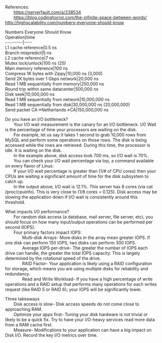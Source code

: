   
References:   
  https://serverfault.com/a/238534  
  https://blog.codinghorror.com/the-infinite-space-between-words/  
  http://highscalability.com/numbers-everyone-should-know
  
Numbers Everyone Should Know  
Operation|time  
---------|----  
L1 cache reference|0.5 ns  
Branch mispredict|5 ns  
L2 cache reference|7 ns  
Mutex lock/unlock|100 ns (25)  
Main memory reference|100 ns  
Compress 1K bytes with Zippy|10,000 ns (3,000)  
Send 2K bytes over 1 Gbps network|20,000 ns  
Read 1 MB sequentially from memory|250,000 ns  
Round trip within same datacenter|500,000 ns  
Disk seek|10,000,000 ns  
Read 1 MB sequentially from network|10,000,000 ns  
Read 1 MB sequentially from disk|30,000,000 ns (20,000,000)  
Send packet CA->Netherlands->CA|150,000,000 ns  
  
Do you have an I/O bottleneck?  
  Your I/O wait measurement is the canary for an I/O bottleneck. I/O Wait is the percentage of time your processors are waiting on the disk.  
  For example, let us say it takes 1 second to grab 10,000 rows from MySQL and perform some operations on those rows. The disk is being accessed while the rows are retrieved. During this time, the processor is idle. It is waiting on the disk.  
  In the example above, disk access took 700 ms, so I/O wait is 70%.  
  You can check your I/O wait percentage via top, a command available on every flavor of Linux:  
  If your I/O wait percentage is greater than (1/# of CPU cores) then your CPUs are waiting a significant amount of time for the disk subsystem to catch up.  
  In the output above, I/O wait is 12.1%. This server has 8 cores (via cat /proc/cpuinfo). This is very close to (1/8 cores = 0.125). Disk access may be slowing the application down if I/O wait is consistently around this threshold.  
  
What impacts I/O performance?  
  For random disk access (a database, mail server, file server, etc), you should focus on how many input/output operations can be performed per second (IOPS).  
  Four primary factors impact IOPS:  
    Multi-disk Arrays- More disks in the array mean greater IOPS. If one disk can perform 150 IOPS, two disks can perform 300 IOPS.  
    Average IOPS per-drive- The greater the number of IOPS each drive can handle, the greater the total IOPS capacity. This is largely determined by the rotational speed of the drive.  
    RAID Factor- Your application is likely using a RAID configuration for storage, which means you are using multiple disks for reliability and redundancy.  
    Read and Write Workload- If you have a high percentage of write operations and a RAID setup that performs many operations for each writes request (like RAID 5 or RAID 6); your IOPS will be significantly lower.  
  
Three takeaways  
  Disk access is slow- Disk access speeds do not come close to approaching RAM.  
  Optimize your apps first- Tuning your disk hardware is not trivial or likely to be a quick fix. Try to have your I/O-heavy services read more data from a RAM cache first.  
  Measure- Modifications to your application can have a big impact on Disk I/O. Record the key I/O metrics over time.  
  
  
